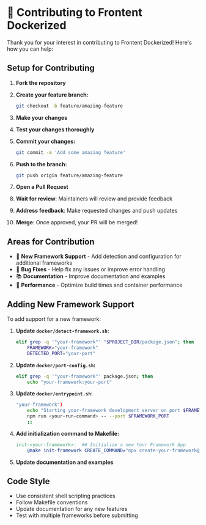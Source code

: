 # 🤝 Contributing to Frontent Dockerized

Thank you for your interest in contributing to Frontent Dockerized! Here's how you can help:

## Setup for Contributing

1. **Fork the repository**
2. **Create your feature branch:**

   ```bash
   git checkout -b feature/amazing-feature
   ```

3. **Make your changes**
4. **Test your changes thoroughly**
5. **Commit your changes:**

   ```bash
   git commit -m 'Add some amazing feature'
   ```

6. **Push to the branch:**

   ```bash
   git push origin feature/amazing-feature
   ```

7. **Open a Pull Request**

8. **Wait for review**: Maintainers will review and provide feedback

9. **Address feedback**: Make requested changes and push updates

10. **Merge**: Once approved, your PR will be merged!

## Areas for Contribution

- 🎨 **New Framework Support** - Add detection and configuration for additional frameworks
- 🐛 **Bug Fixes** - Help fix any issues or improve error handling
- 📚 **Documentation** - Improve documentation and examples
- 🚀 **Performance** - Optimize build times and container performance

## Adding New Framework Support

To add support for a new framework:

1. **Update `docker/detect-framework.sh`:**

   ```bash
   elif grep -q '"your-framework"' "$PROJECT_DIR/package.json"; then
       FRAMEWORK="your-framework"
       DETECTED_PORT="your-port"
   ```

2. **Update `docker/port-config.sh`:**

   ```bash
   elif grep -q '"your-framework"' package.json; then
       echo "your-framework:your-port"
   ```

3. **Update `docker/entrypoint.sh`:**

   ```bash
   "your-framework")
       echo "Starting your-framework development server on port $FRAMEWORK_PORT"
       npm run <your-run-command> -- --port $FRAMEWORK_PORT
       ;;
   ```

4. **Add initialization command to Makefile:**

   ```makefile
   init-<your-framework>:  ## Initialize a new Your Framework App
       @make init-framework CREATE_COMMAND="npx create-your-framework@latest ${PROJECT_NAME}"
   ```

5. **Update documentation and examples**

## Code Style

- Use consistent shell scripting practices
- Follow Makefile conventions
- Update documentation for any new features
- Test with multiple frameworks before submitting
